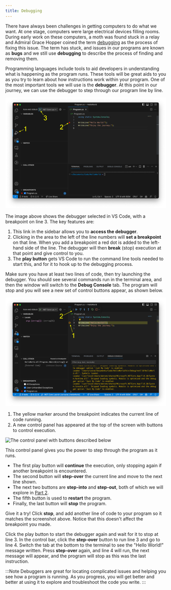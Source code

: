 ```yaml
---
title: Debugging
---
```


There have always been challenges in getting computers to do what we want. At one stage, computers were large electrical devices filling rooms. During early work on these computers, a moth was found stuck in a relay and Admiral Grace Hopper coined the term [debugging](https://en.wikipedia.org/wiki/Debugging) as the process of fixing this issue. The term has stuck, and issues in our programs are known as **bugs** and we still use **debugging** to describe the process of finding and removing them.

Programming languages include tools to aid developers in understanding what is happening as the program runs.
These tools will be great aids to you as you try to learn about how instructions work within your program.
One of the most important tools we will use is the **debugger**.
At this point in our journey, we can use the debugger to step through our program line by line.

![A VS Code window shown with a breakpoint added to line 3](./images/debugger-new.png)

The image above shows the debugger selected in VS Code, with a breakpoint on line 3. The key features are:

1. This link in the sidebar allows you to **access the debugger**.
2. Clicking in the area to the left of the line numbers will **set a breakpoint** on that line. When you add a breakpoint a red dot is added to the left-hand side of the line. The debugger will then **break** (stop) execution at that point and give control to you.
3. The **play button** gets VS Code to run the command line tools needed to start this, and for it to hook up to the debugging process.

Make sure you have at least two lines of code, then try launching the debugger. You should see several commands run in the terminal area, and then the window will switch to the **Debug Console** tab. The program will stop and you will see a new set of control buttons appear, as shown below.

![A VS Code window with the debugger waiting on line 3. The control buttons appear at the top of the window.](./images/debugger-running-new.png)

1. The yellow marker around the breakpoint indicates the current line of code running.
2. A new control panel has appeared at the top of the screen with buttons to control execution.

![The control panel with buttons described below](./images/debugger-controls.png)

This control panel gives you the power to step through the program as it runs.

* The first play button will **continue** the execution, only stopping again if another breakpoint is encountered.
* The second button will **step-over** the current line and move to the next line shown.
* The next two buttons are **step-into** and **step-out**, both of which we will explore in [Part 2](../../../../part-2-organised-code/00-part-2-programs-as-organised-code/).
* The fifth button is used to **restart** the program.
* Finally, the last button will **stop** the program.

Give it a try!
Click **stop**, and add another line of code to your program so it matches the screenshot above.
Notice that this doesn't affect the breakpoint you made.

Click the play button to start the debugger again and wait for it to stop at line 3.
In the control bar, click the **step-over** button to run line 3 and go to line 4. Switch the tab at the bottom to the terminal to see the "Hello World!" message written. Press **step-over** again, and line 4 will run, the next message will appear, and the program will stop as this was the last instruction.

:::Note
Debuggers are great for locating complicated issues and helping you see how a program is running.
As you progress, you will get better and better at using it to explore and troubleshoot the code you write.
:::
